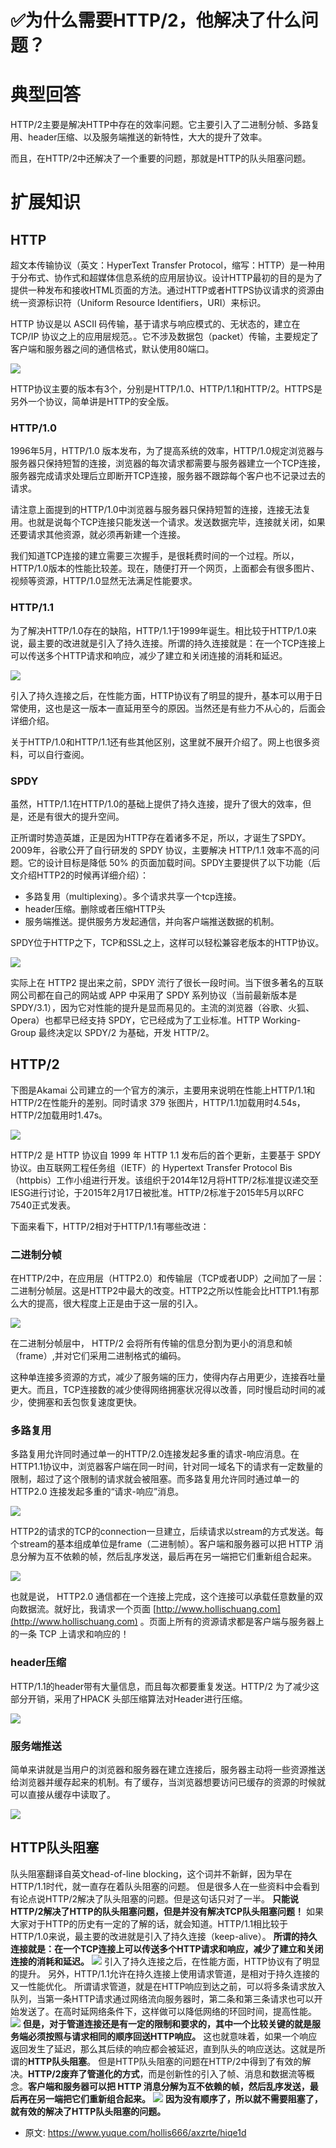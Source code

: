# ✅为什么需要HTTP/2，他解决了什么问题？
<!--page header-->

<a name="t5Sy9"></a>
# 典型回答

HTTP/2主要是解决HTTP中存在的效率问题。它主要引入了二进制分帧、多路复用、header压缩、以及服务端推送的新特性，大大的提升了效率。

而且，在HTTP/2中还解决了一个重要的问题，那就是HTTP的队头阻塞问题。

<a name="vF5WQ"></a>
# 扩展知识
<a name="jivXf"></a>
## HTTP

超文本传输协议（英文：HyperText Transfer Protocol，缩写：HTTP）是一种用于分布式、协作式和超媒体信息系统的应用层协议。设计HTTP最初的目的是为了提供一种发布和接收HTML页面的方法。通过HTTP或者HTTPS协议请求的资源由统一资源标识符（Uniform Resource Identifiers，URI）来标识。

HTTP 协议是以 ASCII 码传输，基于请求与响应模式的、无状态的，建立在 TCP/IP 协议之上的应用层规范。。它不涉及数据包（packet）传输，主要规定了客户端和服务器之间的通信格式，默认使用80端口。

![](./img/8Pc3n1CXBUaWcWPJ/http-841743.jpg)

HTTP协议主要的版本有3个，分别是HTTP/1.0、HTTP/1.1和HTTP/2。HTTPS是另外一个协议，简单讲是HTTP的安全版。

<a name="shQPY"></a>
### HTTP/1.0

1996年5月，HTTP/1.0 版本发布，为了提高系统的效率，HTTP/1.0规定浏览器与服务器只保持短暂的连接，浏览器的每次请求都需要与服务器建立一个TCP连接，服务器完成请求处理后立即断开TCP连接，服务器不跟踪每个客户也不记录过去的请求。

请注意上面提到的HTTP/1.0中浏览器与服务器只保持短暂的连接，连接无法复用。也就是说每个TCP连接只能发送一个请求。发送数据完毕，连接就关闭，如果还要请求其他资源，就必须再新建一个连接。

我们知道TCP连接的建立需要三次握手，是很耗费时间的一个过程。所以，HTTP/1.0版本的性能比较差。现在，随便打开一个网页，上面都会有很多图片、视频等资源，HTTP/1.0显然无法满足性能要求。

<a name="gtx7W"></a>
### HTTP/1.1

为了解决HTTP/1.0存在的缺陷，HTTP/1.1于1999年诞生。相比较于HTTP/1.0来说，最主要的改进就是引入了持久连接。所谓的持久连接就是：在一个TCP连接上可以传送多个HTTP请求和响应，减少了建立和关闭连接的消耗和延迟。

![](./img/8Pc3n1CXBUaWcWPJ/1_0-1_1-292776.png)

引入了持久连接之后，在性能方面，HTTP协议有了明显的提升，基本可以用于日常使用，这也是这一版本一直延用至今的原因。当然还是有些力不从心的，后面会详细介绍。

关于HTTP/1.0和HTTP/1.1还有些其他区别，这里就不展开介绍了。网上也很多资料，可以自行查阅。

<a name="H5MxE"></a>
### SPDY

虽然，HTTP/1.1在HTTP/1.0的基础上提供了持久连接，提升了很大的效率，但是，还是有很大的提升空间。

正所谓时势造英雄，正是因为HTTP存在着诸多不足，所以，才诞生了SPDY。2009年，谷歌公开了自行研发的 SPDY 协议，主要解决 HTTP/1.1 效率不高的问题。它的设计目标是降低 50% 的页面加载时间。SPDY主要提供了以下功能（后文介绍HTTP2的时候再详细介绍）：

- 多路复用（multiplexing）。多个请求共享一个tcp连接。
- header压缩。删除或者压缩HTTP头
- 服务端推送。提供服务方发起通信，并向客户端推送数据的机制。

SPDY位于HTTP之下，TCP和SSL之上，这样可以轻松兼容老版本的HTTP协议。

![](./img/8Pc3n1CXBUaWcWPJ/spdy-455682.png)

实际上在 HTTP2 提出来之前，SPDY 流行了很长一段时间。当下很多著名的互联网公司都在自己的网站或 APP 中采用了 SPDY 系列协议（当前最新版本是 SPDY/3.1），因为它对性能的提升是显而易见的。主流的浏览器（谷歌、火狐、Opera）也都早已经支持 SPDY，它已经成为了工业标准。HTTP Working-Group 最终决定以 SPDY/2 为基础，开发 HTTP/2。

<a name="JC7Yk"></a>
## HTTP/2

下图是Akamai 公司建立的一个官方的演示，主要用来说明在性能上HTTP/1.1和HTTP/2在性能升的差别。同时请求 379 张图片，HTTP/1.1加载用时4.54s，HTTP/2加载用时1.47s。

![](./img/8Pc3n1CXBUaWcWPJ/http21-955351.png)

HTTP/2 是 HTTP 协议自 1999 年 HTTP 1.1 发布后的首个更新，主要基于 SPDY 协议。由互联网工程任务组（IETF）的 Hypertext Transfer Protocol Bis（httpbis）工作小组进行开发。该组织于2014年12月将HTTP/2标准提议递交至IESG进行讨论，于2015年2月17日被批准。HTTP/2标准于2015年5月以RFC 7540正式发表。

下面来看下，HTTP/2相对于HTTP/1.1有哪些改进：

<a name="DPv3a"></a>
### 二进制分帧

在HTTP/2中，在应用层（HTTP2.0）和传输层（TCP或者UDP）之间加了一层：二进制分帧层。这是HTTP2中最大的改变。HTTP2之所以性能会比HTTP1.1有那么大的提高，很大程度上正是由于这一层的引入。

![](./img/8Pc3n1CXBUaWcWPJ/frame-layer-167731.png)

在二进制分帧层中， HTTP/2 会将所有传输的信息分割为更小的消息和帧（frame）,并对它们采用二进制格式的编码。

这种单连接多资源的方式，减少了服务端的压力，使得内存占用更少，连接吞吐量更大。而且，TCP连接数的减少使得网络拥塞状况得以改善，同时慢启动时间的减少，使拥塞和丢包恢复速度更快。

<a name="lnfMR"></a>
### 多路复用

多路复用允许同时通过单一的HTTP/2.0连接发起多重的请求-响应消息。在HTTP1.1协议中，浏览器客户端在同一时间，针对同一域名下的请求有一定数量的限制，超过了这个限制的请求就会被阻塞。而多路复用允许同时通过单一的 HTTP2.0 连接发起多重的“请求-响应”消息。

![](./img/8Pc3n1CXBUaWcWPJ/IMG_1960-772248.png)

HTTP2的请求的TCP的connection一旦建立，后续请求以stream的方式发送。每个stream的基本组成单位是frame（二进制帧）。客户端和服务器可以把 HTTP 消息分解为互不依赖的帧，然后乱序发送，最后再在另一端把它们重新组合起来。

![](./img/8Pc3n1CXBUaWcWPJ/multi-249270.png)

也就是说， HTTP2.0 通信都在一个连接上完成，这个连接可以承载任意数量的双向数据流。就好比，我请求一个页面 [http://www.hollischuang.com](http://www.hollischuang.com) 。页面上所有的资源请求都是客户端与服务器上的一条 TCP 上请求和响应的！

<a name="YzWBT"></a>
### header压缩

HTTP/1.1的header带有大量信息，而且每次都要重复发送。HTTP/2 为了减少这部分开销，采用了HPACK 头部压缩算法对Header进行压缩。

![](./img/8Pc3n1CXBUaWcWPJ/header-878164.png)

<a name="q8IZN"></a>
### 服务端推送

简单来讲就是当用户的浏览器和服务器在建立连接后，服务器主动将一些资源推送给浏览器并缓存起来的机制。有了缓存，当浏览器想要访问已缓存的资源的时候就可以直接从缓存中读取了。

![](./img/8Pc3n1CXBUaWcWPJ/push-802897.png)

<a name="aoJZo"></a>
## HTTP队头阻塞

队头阻塞翻译自英文head-of-line blocking，这个词并不新鲜，因为早在HTTP/1.1时代，就一直存在着队头阻塞的问题。
但是很多人在一些资料中会看到有论点说HTTP/2解决了队头阻塞的问题。但是这句话只对了一半。
**只能说HTTP/2解决了HTTP的队头阻塞问题，但是并没有解决TCP队头阻塞问题！**
如果大家对于HTTP的历史有一定的了解的话，就会知道。HTTP/1.1相比较于HTTP/1.0来说，最主要的改进就是引入了持久连接（keep-alive）。
**所谓的持久连接就是：在一个TCP连接上可以传送多个HTTP请求和响应，减少了建立和关闭连接的消耗和延迟。**
![](./img/8Pc3n1CXBUaWcWPJ/1668598205182-21b6c964-9b6f-4b72-bd48-f69b429de2c0-015520.jpeg)
引入了持久连接之后，在性能方面，HTTP协议有了明显的提升。
另外，HTTP/1.1允许在持久连接上使用请求管道，是相对于持久连接的又一性能优化。
所谓请求管道，就是在HTTP响应到达之前，可以将多条请求放入队列，当第一条HTTP请求通过网络流向服务器时，第二条和第三条请求也可以开始发送了。在高时延网络条件下，这样做可以降低网络的环回时间，提高性能。
![](./img/8Pc3n1CXBUaWcWPJ/1668598205173-4c874605-cfb7-40dd-b237-08fa8d3bb18d-476055.jpeg)
**但是，对于管道连接还是有一定的限制和要求的，其中一个比较关键的就是服务端必须按照与请求相同的顺序回送HTTP响应。**
这也就意味着，如果一个响应返回发生了延迟，那么其后续的响应都会被延迟，直到队头的响应送达。这就是所谓的**HTTP队头阻塞**。
但是HTTP队头阻塞的问题在HTTP/2中得到了有效的解决。**HTTP/2废弃了管道化的方式**，而是创新性的引入了帧、消息和数据流等概念。**客户端和服务器可以把 HTTP 消息分解为互不依赖的帧，然后乱序发送，最后再在另一端把它们重新组合起来。**
![](./img/8Pc3n1CXBUaWcWPJ/1668598205169-b306cc37-62f0-4e8f-b02c-29c2e27d6e82-488586.jpeg)
**因为没有顺序了，所以就不需要阻塞了，就有效的解决了HTTP队头阻塞的问题。**



<!--page footer-->
- 原文: <https://www.yuque.com/hollis666/axzrte/hiqe1d>